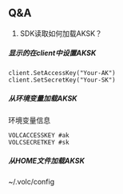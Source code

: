 

## Q&A

1. SDK读取如何加载AKSK？

##### 显示的在client中设置AKSK

```golang
client.SetAccessKey("Your-AK")
client.SetSecretKey("Your-SK")
```

##### 从环境变量加载AKSK

环境变量信息

```
VOLCACCESSKEY #ak
VOLCSECRETKEY #sk
```

##### 从HOME文件加载AKSK

~/.volc/config

```

```

